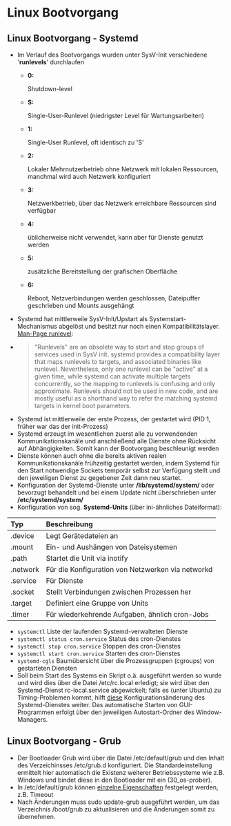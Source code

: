 # Linux Bootvorgang

## Linux Bootvorgang - Systemd

* Im Verlauf des Bootvorgangs wurden unter SysV-Init verschiedene '**runlevels**' durchlaufen
  * **0:** 

    Shutdown-level

  * **S:** 

    Single-User-Runlevel \(niedrigster Level für Wartungsarbeiten\)

  * **1:** 

    Single-User Runlevel, oft identisch zu 'S'

  * **2:** 

    Lokaler Mehrnutzerbetrieb ohne Netzwerk mit lokalen Ressourcen, manchmal wird auch Netzwerk konfiguriert

  * **3:** 

    Netzwerkbetrieb, über das Netzwerk erreichbare Ressourcen sind verfügbar

  * **4:** 

    üblicherweise nicht verwendet, kann aber für Dienste genutzt werden

  * **5:** 

    zusätzliche Bereitstellung der grafischen Oberfläche

  * **6:** 

    Reboot, Netzverbindungen werden geschlossen, Dateipuffer geschrieben und Mounts ausgehängt
* Systemd hat mittlerweile SysV-Init/Upstart als Systemstart-Mechanismus abgelöst und besitzt nur noch einen Kompatibilitätslayer. [Man-Page runlevel](https://www.freedesktop.org/software/systemd/man/runlevel.html):
* > "Runlevels" are an obsolete way to start and stop groups of services used in SysV init. systemd provides a compatibility layer that maps runlevels to targets, and associated binaries like runlevel. Nevertheless, only one runlevel can be "active" at a given time, while systemd can activate multiple targets concurrently, so the mapping to runlevels is confusing and only approximate. Runlevels should not be used in new code, and are mostly useful as a shorthand way to refer the matching systemd targets in kernel boot parameters.
* Systemd ist mittlerweile der erste Prozess, der gestartet wird \(PID 1, früher war das der init-Prozess\)
* Systemd erzeugt im wesentlichen zuerst alle zu verwendenden Kommunikationskanäle und anschließend alle Dienste ohne Rücksicht auf Abhängigkeiten. Somit kann der Bootvorgang beschleunigt werden
* Dienste können auch ohne die bereits aktiven realen Kommunikationskanäle frühzeitig gestartet werden, indem Systemd für den Start notwendige Sockets temporär selbst zur Verfügung stellt und den jeweiligen Dienst zu gegebener Zeit dann neu startet.
* Konfiguration der Systemd-Dienste unter **/lib/systemd/system/** oder bevorzugt behandelt und bei einem Update nicht überschrieben unter **/etc/systemd/system/**
* Konfiguration von sog. **Systemd-Units** \(über ini-ähnliches Dateiformat\):

| Typ | Beschreibung |
| :--- | :--- |
| .device | Legt Gerätedateien an |
| .mount | Ein- und Aushängen von Dateisystemen |
| .path | Startet die Unit via inotify |
| .network | Für die Konfiguration von Netzwerken via networkd |
| .service | Für Dienste |
| .socket | Stellt Verbindungen zwischen Prozessen her |
| .target | Definiert eine Gruppe von Units |
| .timer | Für wiederkehrende Aufgaben, ähnlich cron-Jobs |

* `systemctl` Liste der laufenden Systemd-verwalteten Dienste
* `systemctl status cron.service` Status des cron-Dienstes
* `systemctl stop cron.service` Stoppen des cron-Dienstes
* `systemctl start cron.service` Starten des cron-Dienstes
* `systemd-cgls` Baumübersicht über die Prozessgruppen \(cgroups\) von gestarteten Diensten
* Soll beim Start des Systems ein Skript o.ä. ausgeführt werden so wurde und wird dies über die Datei /etc/rc.local erledigt; sie wird über den Systemd-Dienst rc-local.service abgewickelt; falls es \(unter Ubuntu\) zu Timing-Problemen kommt, hilft [diese](https://wiki.ubuntuusers.de/systemd/Problembehebung/#etc-rc-local-wird-zur-falschen-Zeit-ausgefuehrt) Konfigurationsänderung des Systemd-Dienstes weiter. Das automatische Starten von GUI-Programmen erfolgt über den jeweiligen Autostart-Ordner des Window-Managers.

## Linux Bootvorgang - Grub

* Der Bootloader Grub wird über die Datei /etc/default/grub und den Inhalt des Verzeichinsses /etc/grub.d konfiguriert. Die Standardeinstellung ermittelt hier automatisch die Existenz weiterer Betriebssysteme wie z.B. Windows und bindet diese in den Bootloader mit ein \(30\_os-prober\).
* In /etc/default/grub können [einzelne Eigenschaften](https://wiki.ubuntuusers.de/GRUB_2/Konfiguration/) festgelegt werden, z.B. Timeout
* Nach Änderungen muss sudo update-grub ausgeführt werden, um das Verzeichnis /boot/grub zu aktualisieren und die Änderungen somit zu übernehmen.

